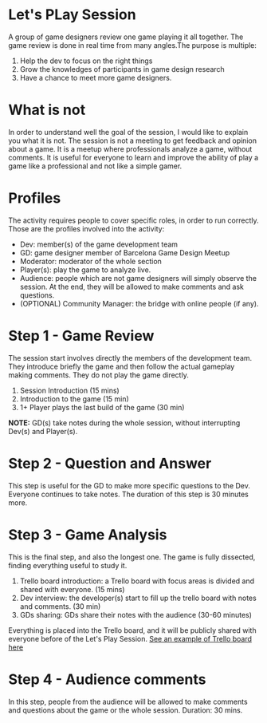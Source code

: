 # Let's PLay Session

A group of game designers review one game playing it all together. The game review is done in real time from many angles.The purpose is multiple:

1) Help the dev to focus on the right things
2) Grow the knowledges of participants in game design research
3) Have a chance to meet more game designers.

# What is not

In order to understand well the goal of the session, I would like to explain you what it is not. The session is not a meeting to get feedback and opinion about a game. It is a meetup where professionals analyze a game, without comments. It is useful for everyone to learn and improve the ability of play a game like a professional and not like a simple gamer.


# Profiles
The activity requires people to cover specific roles, in order to run correctly. Those are the profiles involved into the activity:

- Dev: member(s) of the game development team
- GD: game designer member of Barcelona Game Design Meetup
- Moderator: moderator of the whole section
- Player(s): play the game to analyze live.
- Audience: people which are not game designers will simply observe the session. At the end, they will be allowed to make comments and ask questions.
- (OPTIONAL) Community Manager: the bridge with online people (if any).

# Step 1 - Game Review
The session start involves directly the members of the development team. They introduce briefly the game and then follow the actual gameplay making comments. They do not play the game directly.
1) Session Introduction (15 mins)
2) Introduction to the game (15 min)
3) 1+ Player plays the last build of the game (30 min)

**NOTE:** GD(s) take notes during the whole session, without interrupting Dev(s) and Player(s).

# Step 2 - Question and Answer
This step is useful for the GD to make more specific questions to the Dev. Everyone continues to take notes. 
The duration of this step is 30 minutes more.

# Step 3 - Game Analysis
This is the final step, and also the longest one. The game is fully dissected, finding everything useful to study it. 

1) Trello board introduction: a Trello board with focus areas is divided and shared with everyone. (15 mins)
2) Dev interview: the developer(s) start to fill up the trello board with notes and comments. (30 min)
3) GDs sharing: GDs share their notes with the audience (30-60 minutes)

Everything is placed into the Trello board, and it will be publicly shared with everyone before of the Let's Play Session.
[See an example of Trello board here](https://trello.com/b/8al4EVFW/lets-play-game-analysis-board)

# Step 4 - Audience comments
In this step, people from the audience will be allowed to make comments and questions about the game or the whole session. Duration: 30 mins.